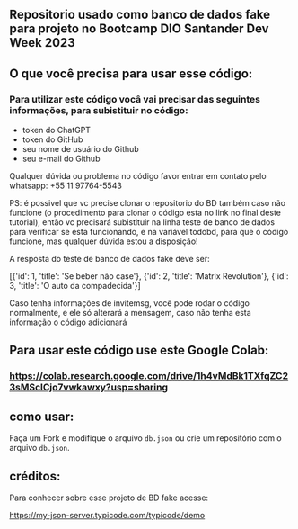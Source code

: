 ## Repositorio usado como banco de dados fake para projeto no Bootcamp DIO Santander Dev Week 2023

## O que você precisa para usar esse código:

### Para utilizar este código vocâ vai precisar das seguintes informações, para subistituir no código:

- token do ChatGPT
- token do GitHub
- seu nome de usuário do Github
- seu e-mail do Github

Qualquer dúvida ou problema no código favor entrar em contato pelo whatsapp: +55 11 97764-5543

PS: é possivel que vc precise clonar o repositorio do BD também caso não funcione (o procedimento para clonar o código esta no link no final deste tutorial), então vc precisará subistituir na linha teste de banco de dados para verificar se esta funcionando, e na variável todobd, para que o código funcione, mas qualquer dúvida estou a disposição!

A resposta do teste de banco de dados fake deve ser:

[{'id': 1, 'title': 'Se beber não case'}, {'id': 2, 'title': 'Matrix Revolution'}, {'id': 3, 'title': 'O auto da compadecida'}]

Caso tenha informações de invitemsg, você pode rodar o código normalmente, e ele só alterará a mensagem, caso não tenha esta informação o código adicionará

## Para usar este código use este Google Colab: 

### https://colab.research.google.com/drive/1h4vMdBk1TXfqZC23sMSclCjo7vwkawxy?usp=sharing

## como usar:

Faça um Fork e modifique o arquivo `db.json` ou crie um repositório com o arquivo `db.json`.

## créditos:

Para conhecer sobre esse projeto de BD fake acesse:

https://my-json-server.typicode.com/typicode/demo


